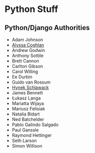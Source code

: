 # Python Stuff

<!--
https://github.com/hugovk | hugovk (Hugo van Kemenade)
https://www.linkedin.com/in/sethmlarson/ | (2) Seth Michael Larson | LinkedIn
https://sethmlarson.dev/ | Seth Michael Larson
https://davidism.com/ David Lord

https://www.reddit.com/r/Python/comments/1c0jpyj/all_python_conference_talks_from_2023_ordered_by/
https://docs.google.com/spreadsheets/d/14zNPyGNMDt7ejEHM6c8WpK4hfbmPJmbP1e4N3vM87A8/edit?gid=1618238783#gid=1618238783
-->

## Python/Django Authorities

* Adam Johnson
* [Alyssa Coghlan](https://www.curiousefficiency.org/pages/about/)
* Andrew Godwin
* Anthony Sottile
* Brett Cannon
* Carlton Gibson
* Carol Willing
* Ee Durbin
* Guido van Rossum
* [Hynek Schlawack](https://hynek.me/)
* James Bennett
* Łukasz Langa
* Mariatta Wijaya
* Mariusz Felisiak
* Natalia Bidart
* Ned Batchelder
* Pablo Galindo Salgado
* Paul Ganssle
* Raymond Hettinger
* Seth Larson
* Simon Willison
